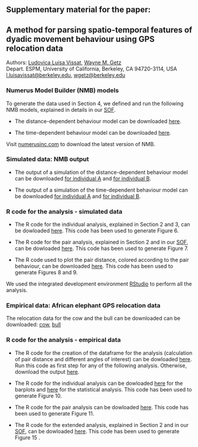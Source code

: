 ## Supplementary material for the paper: <br />
## A method for parsing spatio-temporal features of dyadic movement behaviour using GPS relocation data <br />

Authors: [Ludovica Luisa Vissat](https://ourenvironment.berkeley.edu/people/ludovica-luisa-vissat), [Wayne M. Getz](https://ourenvironment.berkeley.edu/people/wayne-marcus-getz) <br />
Depart. ESPM, University of California, Berkeley, CA 94720-3114, USA <br />
l.luisavissat@berkeley.edu, wgetz@berkeley.edu

### Numerus Model Builder (NMB) models <br />

To generate the data used in Section 4, we defined and run the following NMB models, explained in details in our [SOF](https://ludovicalv.github.io/PDFs/Elep_paper.pdf). 

- The distance-dependent behaviour model can be downloaded [here](https://www.dropbox.com/s/ufdlxob30kth802/Model_distance.nmd?dl=1).

- The time-dependent behaviour model can be downloaded [here](https://www.dropbox.com/s/sk9k1kmb26vjwxr/Model_time.nmd?dl=1).

Visit [numerusinc.com](https://www.numerusinc.com/) to download the latest version of NMB.

### Simulated data: NMB output <br />

- The output of a simulation of the distance-dependent behaviour model can be downloaded [for individual A](https://www.dropbox.com/s/sm8u2rwc844snz3/ModelDistance_A.csv?dl=1) and [for individual B](https://www.dropbox.com/s/8wv0pk2jlq45qq1/ModelDistance_B.csv?dl=1).

- The output of a simulation of the time-dependent behaviour model can be downloaded [for individual A](https://www.dropbox.com/s/hzu2rfv919r96um/ModelTime_A.csv?dl=1) and [for individual B](https://www.dropbox.com/s/s8ffj1jvrlkqitp/ModelTime_B.csv?dl=1).


### R code for the analysis - simulated data <br />

- The R code for the individual analysis, explained in Section 2 and 3, can be dowloaded [here](https://www.dropbox.com/s/0ny86eiz8j1uc4s/AB_individual.R?dl=1). This code has been used to generate Figure 6.

- The R code for the pair analysis, explained in Section 2 and in our [SOF](https://ludovicalv.github.io/PDFs/Elep_paper.pdf), can be dowloaded [here](https://www.dropbox.com/s/9qn0j0bh4mp8b1b/AB_pair.R?dl=1). This code has been used to generate Figure 7.

- The R code used to plot the pair distance, colored according to the pair behaviour, can be downloaded [here](https://www.dropbox.com/s/2swvlqvb56qc33j/Col_distance_AB.R?dl=1). This code has been used to generate Figures 8 and 9.

We used the integrated development environment [RStudio](https://rstudio.com/) to perform all the analysis.

### Empirical data: African elephant GPS relocation data <br />

The relocation data for the cow and the bull can be downloaded can be downloaded: [cow](https://www.dropbox.com/s/s0pn4wwbo6lfv57/Cow.RData?dl=1), [bull](https://www.dropbox.com/s/lzkjqjjfm4t4gi0/Bull.RData?dl=1)

### R code for the analysis - empirical data <br />

- The R code for the creation of the dataframe for the analysis (calculation of pair distance and different angles of interest) can be dowloaded [here](https://www.dropbox.com/s/mf6tervxxa71krg/DataFrame.R?dl=1). Run this code as first step for any of the following analysis. Otherwise, download the output [here](https://www.dropbox.com/s/d3wscbfzwpv1a21/DataFrame_Pair.RData?dl=1).

- The R code for the individual analysis can be dowloaded [here](https://www.dropbox.com/s/8yvxon8w0f9hix2/Ind_behaviour_barplot.R?dl=1) for the barplots and [here](https://www.dropbox.com/s/qpybdb7nmyr6snp/Ind_behaviour_stat_analysis.R?dl=1) for the statistical analysis. This code has been used to generate Figure 10.

- The R code for the pair analysis can be dowloaded [here](https://www.dropbox.com/s/tq51brvk9sk1qcf/Pair_analysis.R?dl=1). This code has been used to generate Figure 11. 

- The R code for the extended analysis, explained in Section 2 and in our [SOF](https://ludovicalv.github.io/PDFs/Elep_paper.pdf), can be dowloaded [here](https://www.dropbox.com/s/lklrq5mabevw62x/Extended_analysis.R?dl=1). This code has been used to generate Figure 15 .


